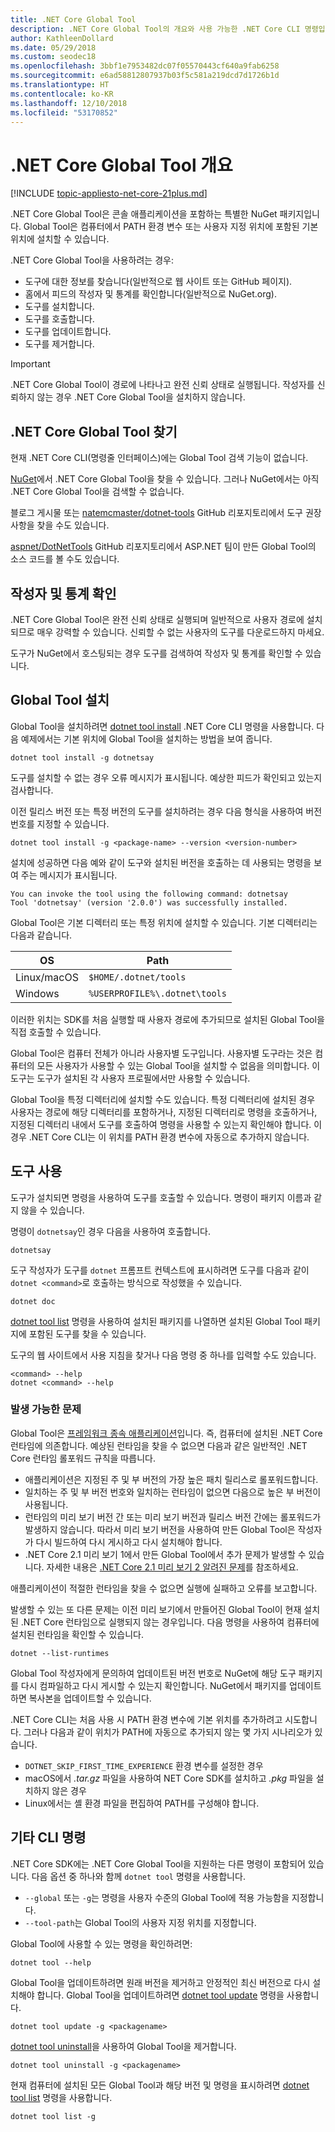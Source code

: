 ```yaml
---
title: .NET Core Global Tool
description: .NET Core Global Tool의 개요와 사용 가능한 .NET Core CLI 명령입니다.
author: KathleenDollard
ms.date: 05/29/2018
ms.custom: seodec18
ms.openlocfilehash: 3bbf1e7953482dc07f05570443cf640a9fab6258
ms.sourcegitcommit: e6ad58812807937b03f5c581a219dcd7d1726b1d
ms.translationtype: HT
ms.contentlocale: ko-KR
ms.lasthandoff: 12/10/2018
ms.locfileid: "53170852"
---
```

# <a name="net-core-global-tools-overview"></a>.NET Core Global Tool 개요

[!INCLUDE [topic-appliesto-net-core-21plus.md](../../../includes/topic-appliesto-net-core-21plus.md)]

.NET Core Global Tool은 콘솔 애플리케이션을 포함하는 특별한 NuGet 패키지입니다. Global Tool은 컴퓨터에서 PATH 환경 변수 또는 사용자 지정 위치에 포함된 기본 위치에 설치할 수 있습니다.

.NET Core Global Tool을 사용하려는 경우:

* 도구에 대한 정보를 찾습니다(일반적으로 웹 사이트 또는 GitHub 페이지).
* 홈에서 피드의 작성자 및 통계를 확인합니다(일반적으로 NuGet.org).
* 도구를 설치합니다.
* 도구를 호출합니다.
* 도구를 업데이트합니다.
* 도구를 제거합니다.

> [!IMPORTANT]
> .NET Core Global Tool이 경로에 나타나고 완전 신뢰 상태로 실행됩니다. 작성자를 신뢰하지 않는 경우 .NET Core Global Tool을 설치하지 않습니다.

## <a name="find-a-net-core-global-tool"></a>.NET Core Global Tool 찾기

현재 .NET Core CLI(명령줄 인터페이스)에는 Global Tool 검색 기능이 없습니다.

[NuGet](https://www.nuget.org)에서 .NET Core Global Tool을 찾을 수 있습니다. 그러나 NuGet에서는 아직 .NET Core Global Tool을 검색할 수 없습니다.

블로그 게시물 또는 [natemcmaster/dotnet-tools](https://github.com/natemcmaster/dotnet-tools) GitHub 리포지토리에서 도구 권장 사항을 찾을 수도 있습니다.

[aspnet/DotNetTools](https://github.com/aspnet/DotNetTools/) GitHub 리포지토리에서 ASP.NET 팀이 만든 Global Tool의 소스 코드를 볼 수도 있습니다.

## <a name="check-the-author-and-statistics"></a>작성자 및 통계 확인

.NET Core Global Tool은 완전 신뢰 상태로 실행되며 일반적으로 사용자 경로에 설치되므로 매우 강력할 수 있습니다. 신뢰할 수 없는 사용자의 도구를 다운로드하지 마세요.

도구가 NuGet에서 호스팅되는 경우 도구를 검색하여 작성자 및 통계를 확인할 수 있습니다.

## <a name="install-a-global-tool"></a>Global Tool 설치

Global Tool을 설치하려면 [dotnet tool install](dotnet-tool-install.md) .NET Core CLI 명령을 사용합니다. 다음 예제에서는 기본 위치에 Global Tool을 설치하는 방법을 보여 줍니다.

```console
dotnet tool install -g dotnetsay
```

도구를 설치할 수 없는 경우 오류 메시지가 표시됩니다. 예상한 피드가 확인되고 있는지 검사합니다.

이전 릴리스 버전 또는 특정 버전의 도구를 설치하려는 경우 다음 형식을 사용하여 버전 번호를 지정할 수 있습니다.

```console
dotnet tool install -g <package-name> --version <version-number>
```

설치에 성공하면 다음 예와 같이 도구와 설치된 버전을 호출하는 데 사용되는 명령을 보여 주는 메시지가 표시됩니다.

```
You can invoke the tool using the following command: dotnetsay
Tool 'dotnetsay' (version '2.0.0') was successfully installed.
```

Global Tool은 기본 디렉터리 또는 특정 위치에 설치할 수 있습니다. 기본 디렉터리는 다음과 같습니다.

| OS          | Path                          |
|-------------|-------------------------------|
| Linux/macOS | `$HOME/.dotnet/tools`         |
| Windows     | `%USERPROFILE%\.dotnet\tools` |

이러한 위치는 SDK를 처음 실행할 때 사용자 경로에 추가되므로 설치된 Global Tool을 직접 호출할 수 있습니다.

Global Tool은 컴퓨터 전체가 아니라 사용자별 도구입니다. 사용자별 도구라는 것은 컴퓨터의 모든 사용자가 사용할 수 있는 Global Tool을 설치할 수 없음을 의미합니다. 이 도구는 도구가 설치된 각 사용자 프로필에서만 사용할 수 있습니다.

Global Tool을 특정 디렉터리에 설치할 수도 있습니다. 특정 디렉터리에 설치된 경우 사용자는 경로에 해당 디렉터리를 포함하거나, 지정된 디렉터리로 명령을 호출하거나, 지정된 디렉터리 내에서 도구를 호출하여 명령을 사용할 수 있는지 확인해야 합니다.
이 경우 .NET Core CLI는 이 위치를 PATH 환경 변수에 자동으로 추가하지 않습니다.

## <a name="use-the-tool"></a>도구 사용

도구가 설치되면 명령을 사용하여 도구를 호출할 수 있습니다. 명령이 패키지 이름과 같지 않을 수 있습니다.

명령이 `dotnetsay`인 경우 다음을 사용하여 호출합니다.

```console
dotnetsay
```

도구 작성자가 도구를 `dotnet` 프롬프트 컨텍스트에 표시하려면 도구를 다음과 같이 `dotnet <command>`로 호출하는 방식으로 작성했을 수 있습니다.

```console
dotnet doc
```

[dotnet tool list](dotnet-tool-list.md) 명령을 사용하여 설치된 패키지를 나열하면 설치된 Global Tool 패키지에 포함된 도구를 찾을 수 있습니다.

도구의 웹 사이트에서 사용 지침을 찾거나 다음 명령 중 하나를 입력할 수도 있습니다.

```console
<command> --help
dotnet <command> --help
```

### <a name="what-could-go-wrong"></a>발생 가능한 문제

Global Tool은 [프레임워크 종속 애플리케이션](../deploying/index.md#framework-dependent-deployments-fdd)입니다. 즉, 컴퓨터에 설치된 .NET Core 런타임에 의존합니다. 예상된 런타임을 찾을 수 없으면 다음과 같은 일반적인 .NET Core 런타임 롤포워드 규칙을 따릅니다.

* 애플리케이션은 지정된 주 및 부 버전의 가장 높은 패치 릴리스로 롤포워드합니다.
* 일치하는 주 및 부 버전 번호와 일치하는 런타임이 없으면 다음으로 높은 부 버전이 사용됩니다.
* 런타임의 미리 보기 버전 간 또는 미리 보기 버전과 릴리스 버전 간에는 롤포워드가 발생하지 않습니다. 따라서 미리 보기 버전을 사용하여 만든 Global Tool은 작성자가 다시 빌드하여 다시 게시하고 다시 설치해야 합니다.
* .NET Core 2.1 미리 보기 1에서 만든 Global Tool에서 추가 문제가 발생할 수 있습니다. 자세한 내용은 [.NET Core 2.1 미리 보기 2 알려진 문제](https://github.com/dotnet/core/blob/master/release-notes/2.1/Preview/2.1.0-preview2-known-issues.md)를 참조하세요.

애플리케이션이 적절한 런타임을 찾을 수 없으면 실행에 실패하고 오류를 보고합니다.

발생할 수 있는 또 다른 문제는 이전 미리 보기에서 만들어진 Global Tool이 현재 설치된 .NET Core 런타임으로 실행되지 않는 경우입니다. 다음 명령을 사용하여 컴퓨터에 설치된 런타임을 확인할 수 있습니다.

```console
dotnet --list-runtimes
```

Global Tool 작성자에게 문의하여 업데이트된 버전 번호로 NuGet에 해당 도구 패키지를 다시 컴파일하고 다시 게시할 수 있는지 확인합니다. NuGet에서 패키지를 업데이트하면 복사본을 업데이트할 수 있습니다.

.NET Core CLI는 처음 사용 시 PATH 환경 변수에 기본 위치를 추가하려고 시도합니다. 그러나 다음과 같이 위치가 PATH에 자동으로 추가되지 않는 몇 가지 시나리오가 있습니다.

* `DOTNET_SKIP_FIRST_TIME_EXPERIENCE` 환경 변수를 설정한 경우
* macOS에서 *.tar.gz* 파일을 사용하여 NET Core SDK를 설치하고 *.pkg* 파일을 설치하지 않은 경우
* Linux에서는 셸 환경 파일을 편집하여 PATH를 구성해야 합니다.

## <a name="other-cli-commands"></a>기타 CLI 명령

.NET Core SDK에는 .NET Core Global Tool을 지원하는 다른 명령이 포함되어 있습니다. 다음 옵션 중 하나와 함께 `dotnet tool` 명령을 사용합니다.

* `--global` 또는 `-g`는 명령을 사용자 수준의 Global Tool에 적용 가능함을 지정합니다.
* `--tool-path`는 Global Tool의 사용자 지정 위치를 지정합니다.

Global Tool에 사용할 수 있는 명령을 확인하려면:

```console
dotnet tool --help
```

Global Tool을 업데이트하려면 원래 버전을 제거하고 안정적인 최신 버전으로 다시 설치해야 합니다. Global Tool을 업데이트하려면 [dotnet tool update](dotnet-tool-update.md) 명령을 사용합니다.

```console
dotnet tool update -g <packagename>
```

[dotnet tool uninstall](dotnet-tool-uninstall.md)을 사용하여 Global Tool을 제거합니다.

```console
dotnet tool uninstall -g <packagename>
```

현재 컴퓨터에 설치된 모든 Global Tool과 해당 버전 및 명령을 표시하려면 [dotnet tool list](dotnet-tool-list.md) 명령을 사용합니다.

```console
dotnet tool list -g
```